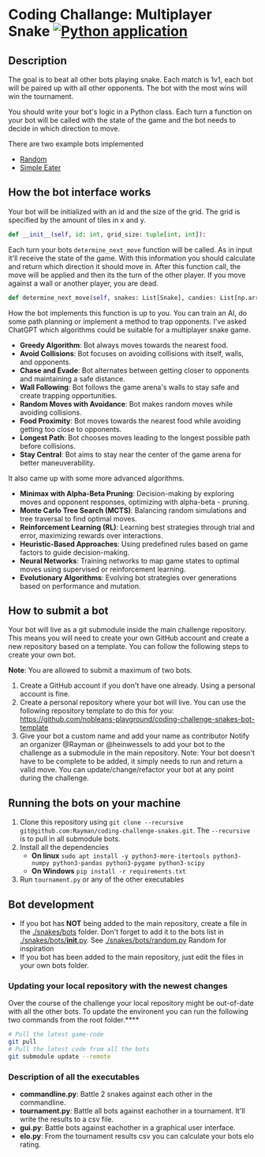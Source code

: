 # Coding Challange: Multiplayer Snake [![Python application](https://github.com/Rayman/coding-challenge-snakes/actions/workflows/python-app.yml/badge.svg)](https://github.com/Rayman/coding-challenge-snakes/actions/workflows/python-app.yml)

## Description

The goal is to beat all other bots playing snake.
Each match is 1v1, each bot will be paired up with all other opponents.
The bot with the most wins will win the tournament.

You should write your bot's logic in a Python class.
Each turn a function on your bot will be called with the state of the game and the bot needs to decide in which direction to move.

There are two example bots implemented

- [Random](./snakes/bots/random.py)
- [Simple Eater](https://github.com/nobleans-playground/coding-challenge-snakes-bot-template/blob/main/bot.py)

## How the bot interface works

Your bot will be initialized with an id and the size of the grid.
The grid is specified by the amount of tiles in x and y.

```py
def __init__(self, id: int, grid_size: tuple[int, int]):
```

Each turn your bots `determine_next_move` function will be called.
As in input it'll receive the state of the game.
With this information you should calculate and return which direction it should move in.
After this function call, the move will be applied and then its the turn of the other player.
If you move against a wall or another player, you are dead.

```py
def determine_next_move(self, snakes: List[Snake], candies: List[np.array]) -> Move:
```

How the bot implements this function is up to you.
You can train an AI, do some path planning or implement a method to trap opponents.
I've asked ChatGPT which algorithms could be suitable for a multiplayer snake game.

- **Greedy Algorithm**: Bot always moves towards the nearest food.
- **Avoid Collisions**: Bot focuses on avoiding collisions with itself, walls, and opponents.
- **Chase and Evade**: Bot alternates between getting closer to opponents and maintaining a safe distance.
- **Wall Following**: Bot follows the game arena's walls to stay safe and create trapping opportunities.
- **Random Moves with Avoidance**: Bot makes random moves while avoiding collisions.
- **Food Proximity**: Bot moves towards the nearest food while avoiding getting too close to opponents.
- **Longest Path**: Bot chooses moves leading to the longest possible path before collisions.
- **Stay Central**: Bot aims to stay near the center of the game arena for better maneuverability.

It also came up with some more advanced algorithms.

- **Minimax with Alpha-Beta Pruning**: Decision-making by exploring moves and opponent responses, optimizing with alpha-beta - pruning.
- **Monte Carlo Tree Search (MCTS)**: Balancing random simulations and tree traversal to find optimal moves.
- **Reinforcement Learning (RL)**: Learning best strategies through trial and error, maximizing rewards over interactions.
- **Heuristic-Based Approaches**: Using predefined rules based on game factors to guide decision-making.
- **Neural Networks**: Training networks to map game states to optimal moves using supervised or reinforcement learning.
- **Evolutionary Algorithms**: Evolving bot strategies over generations based on performance and mutation.

## How to submit a bot

Your bot will live as a git submodule inside the main challenge repository.
This means you will need to create your own GitHub account and create a new repository based on a template.
You can follow the following steps to create your own bot.

**Note**: You are allowed to submit a maximum of two bots.

1. Create a GitHub account if you don't have one already.
   Using a personal account is fine.
2. Create a personal repository where your bot will live.
   You can use the following repository template to do this for you: https://github.com/nobleans-playground/coding-challenge-snakes-bot-template
3. Give your bot a custom name and add your name as contributor
   Notify an organizer @Rayman or @heinwessels to add your bot to the challenge as a submodule in the main repository.
   Note: Your bot doesn't have to be complete to be added, it simply needs to run and return a valid move.
   You can update/change/refactor your bot at any point during the challenge.

## Running the bots on your machine

1. Clone this repository using `git clone --recursive git@github.com:Rayman/coding-challenge-snakes.git`.
   The `--recursive` is to pull in all submodule bots.
2. Install all the dependencies
   - **On linux** `sudo apt install -y python3-more-itertools python3-numpy python3-pandas python3-pygame python3-scipy`
   - **On Windows** `pip install -r requirements.txt`
3. Run `tournament.py` or any of the other executables

## Bot development
- If you bot has **NOT** being added to the main repository, create a file in the [./snakes/bots](./snakes/bots) folder.
  Don't forget to add it to the bots list in [./snakes/bots/__init__.py](./snakes/bots/__init__.py).
  See [./snakes/bots/random.py](./snakes/bots/random.py) Random for inspiration
- If you bot has been added to the main repository, just edit the files in your own bots folder.

### Updating your local repository with the newest changes

Over the course of the challenge your local repository might be out-of-date with all the other bots.
To update the environent you can run the following two commands from the root folder.****

```sh
# Pull the latest game-code
git pull
# Pull the latest code from all the bots
git submodule update --remote
```

### Description of all the executables

- **commandline.py**:
  Battle 2 snakes against each other in the commandline.
- **tournament.py**:
  Battle all bots against eachother in a tournament. It'll write the results to a csv file.
- **gui.py**:
  Battle bots against eachother in a graphical user interface.
- **elo.py**:
  From the tournament results csv you can calculate your bots elo rating.

